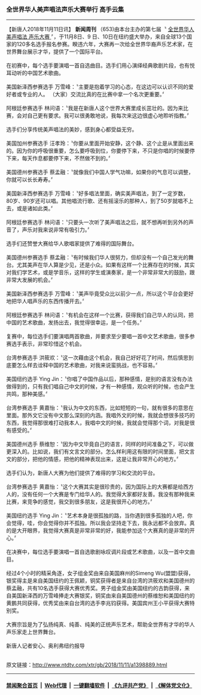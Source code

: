 ### 全世界华人美声唱法声乐大赛举行 高手云集
------------------------

<div class="wysiwyg">
 【新唐人2018年11月11日讯】
 <b>
  新闻周刊
 </b>
 （653)由本台主办的第七届〝
 <a href="http://www.ntdtv.com/xtr/gb/articlelistbytag_全世界华人美声唱法.html" target="_blank">
  全世界华人美声唱法
 </a>
 <a href="http://www.ntdtv.com/xtr/gb/articlelistbytag_声乐大赛.html" target="_blank">
  声乐大赛
 </a>
 〞，于11月8日、9 日、10日在纽约盛大举办，来自全球13个国家的120多名选手报名参赛。睽违六年，大赛再一次给全世界华裔声乐艺术家，在世界舞台展示才华，提供了一个国际平台。
 <br/>
 <br/>
 在初赛中，每个选手要演唱一首自选曲目。选手们用心演绎经典歌剧片段，也有悦耳动听的中国艺术歌曲。
 <br/>
 <br/>
 美国新泽西参赛选手 万雪峰：〝主要是抱着学习的心态，在这边可以认识不同的爱好者或专业的人。 （大家）交流比真的在比赛中拿一个名次更重要。〞
 <br/>
 <br/>
 阿根廷参赛选手 林问语：〝我是在新唐人这个世界大赛里成长茁壮的。因为来比赛，会对自己更有要求。我可以很勇敢地说，我每次来这边很虚心地聆听指教。〞
 <br/>
 <br/>
 选手们分享传统美声唱法的美妙，感到身心都受益无穷。
 <br/>
 <br/>
 美国加州参赛选手 汪孝玲：〝你要从里面开始安静，这个静、这个止是从里面出来的。因为你的呼吸很重要，怎么要呼吸到位，你要停下来，不只是你唱的时候要停下来，每天作息都要停下来，不然做不到的。〞
 <br/>
 <br/>
 美国德州参赛选手 蔡孟融：〝就像我们中国人学气功嘛，如果你的气息可以调整，你就可以长长寿寿。〞
 <br/>
 <br/>
 美国新泽西参赛选手 万雪峰：〝好多唱法里面，确实美声唱法，到了一定岁数，80岁、90岁还可以唱。其他唱流行歌、还有摇滚乐的那种人，到了50岁就唱不上去，或是诸如此类。〞
 <br/>
 <br/>
 阿根廷参赛选手 林问语：〝只要头一次听了美声唱法之后，就不想再听到另外的声音了，声乐对我来说非常有吸引力。〞
 <br/>
 <br/>
 选手们还赞誉大赛给华人歌唱家提供了难得的国际舞台。
 <br/>
 <br/>
 美国德州参赛选手 蔡孟融：〝有时候我们华人很努力，但却没有一个自己发光的舞台。尤其美声在华人算是少见，还是小众。如果有这样一个比赛存在的时候，其实对我们学艺术，或是学音乐，这样的学生或演奏家，是一个非常非常大的鼓励，跟非常大发展的机会。〞
 <br/>
 <br/>
 美国新泽西参赛选手 万雪峰：〝美声毕竟受众比以前少一点，所以这个平台会更好地把华人唱声乐的东西传播开去。〞
 <br/>
 <br/>
 阿根廷参赛选手 林问语：〝有机会在这样一个比赛，获得我们自己华人的认同，把中国的艺术歌曲，发扬出去，我觉得很幸运，是一个任务。〞
 <br/>
 <br/>
 复赛中，每位选手们要演唱两首歌曲，并要求至少要唱一首中文艺术歌曲，很多参赛选手表示，非常珍惜这个机会。
 <br/>
 <br/>
 台湾参赛选手 洪筱欢：〝这一次藉由这个机会，我自己好好花了时间，然后慎思到底要怎么样去诠释中国的艺术歌曲，对我来说蛮挑战，也不容易。〞
 <br/>
 <br/>
 美国纽约选手 Ying Jin：〝你唱了中国作品以后，那种感情，是别的语言没有办法做得到的，只有我们唱自己中文的时候，才有一种感情，观众听的时候，也会产生共鸣，那种美感。〞
 <br/>
 <br/>
 台湾参赛选手 黄嘉怡：〝我认为中文的东西，比如短短的一句，就有很多的意思在里面。那外文它没有中文那么深刻的内涵。我唱外文的时候，我就会想很多技巧的东西，我觉得那很难打动我本人，我唱中文的时候，我就会觉得那个词，对我是很有感受的。〞
 <br/>
 <br/>
 美国德州选手 蔡维恕：〝因为中文毕竟自己的语言，同样的时间准备之下，可以做更深入的。比如说，我们有文言文的部分。怎么样利用这有限的时间里面，把文言文的部分，把他的情感，把他的精神表现出来，这是让我非常开心的地方。〞
 <br/>
 <br/>
 选手们认为，新唐人大赛为他们提供了难得的学习和交流的平台。
 <br/>
 <br/>
 台湾参赛选手 黄嘉怡：〝这个大赛其实是很珍贵的，因为国际上的大赛都是给西方人的，没有任何一个大赛是专门给华人的。我觉得大家都好友善。我没有那种我来比赛，来竞争的感觉，我交到很多朋友，这是我很开心的地方。〞
 <br/>
 <br/>
 美国纽约选手 Ying Jin：〝艺术本身是很孤独的路，当你遇到很多孤独的人吧，你会觉得，哇，你会觉得你并不孤独。所以我会坚持走下去，我永远都不会放弃。真的是大开眼界，我觉得大赛真是非常非常的好，我能参加这个大赛真的是非常的开心。〞
 <br/>
 <br/>
 在决赛中，每位选手要演唱一首自选歌剧咏叹调片段或艺术歌曲，以及一首中文曲目。
 <br/>
 <br/>
 经过4个小时的精采角逐，女子组金奖由来自美国麻州的Simeng Wu(盟盟)获得，银奖得主是来自美国纽约的王佩颖，铜奖获得者是来自台湾的洪筱欢和美国德州的蔡孟融，共有10名选手获得大赛优秀奖。男子组金奖由美国纽约的古韵获得，来自美国新泽西的万雪峰捧走大赛银奖，铜奖由来自美国德州的蔡维恕和美国纽约的黄鹏共同获得，优秀奖由来自台湾的选手李兆钧获得。美国宾州王小平获得大赛特别奖。
 <br/>
 <br/>
 大赛宗旨是为了弘扬纯真、纯善、纯美的正统声乐艺术，帮助全世界有才华的华人声乐家走上世界舞台。
 <br/>
 <br/>
 新唐人记者安心、奥利弗纽约报导
</div>

<br/>原文链接：http://www.ntdtv.com/xtr/gb/2018/11/11/a1398889.html


------------------------
#### [禁闻聚合首页](https://github.com/gfw-breaker/banned-news/blob/master/README.md) &nbsp;|&nbsp; [Web代理](https://github.com/gfw-breaker/open-proxy/blob/master/README.md) &nbsp;|&nbsp; [一键翻墙软件](https://github.com/gfw-breaker/nogfw/blob/master/README.md) &nbsp;|&nbsp; [《九评共产党》](https://github.com/gfw-breaker/9ping.md/blob/master/README.md#九评之一评共产党是什么) &nbsp;|&nbsp; [《解体党文化》](https://github.com/gfw-breaker/jtdwh.md/blob/master/README.md#绪论)